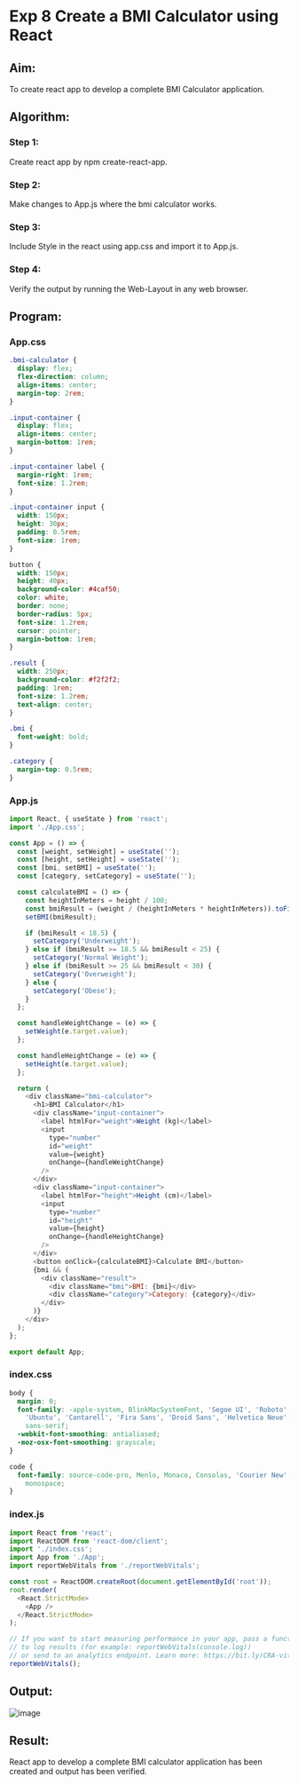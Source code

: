 # Exp 8 Create a BMI Calculator using React
## Aim:
To create react app to develop a complete BMI Calculator application.
## Algorithm:
### Step 1:
Create react app by npm create-react-app.
### Step 2:
Make changes to App.js where the bmi calculator works.
### Step 3:
Include Style in the react using app.css and import it to App.js.
### Step 4:
Verify the output by running the Web-Layout in any web browser. 
## Program:
### App.css
```css
.bmi-calculator {
  display: flex;
  flex-direction: column;
  align-items: center;
  margin-top: 2rem;
}

.input-container {
  display: flex;
  align-items: center;
  margin-bottom: 1rem;
}

.input-container label {
  margin-right: 1rem;
  font-size: 1.2rem;
}

.input-container input {
  width: 150px;
  height: 30px;
  padding: 0.5rem;
  font-size: 1rem;
}

button {
  width: 150px;
  height: 40px;
  background-color: #4caf50;
  color: white;
  border: none;
  border-radius: 5px;
  font-size: 1.2rem;
  cursor: pointer;
  margin-bottom: 1rem;
}

.result {
  width: 250px;
  background-color: #f2f2f2;
  padding: 1rem;
  font-size: 1.2rem;
  text-align: center;
}

.bmi {
  font-weight: bold;
}

.category {
  margin-top: 0.5rem;
}
```
### App.js
```js
import React, { useState } from 'react';
import './App.css';

const App = () => {
  const [weight, setWeight] = useState('');
  const [height, setHeight] = useState('');
  const [bmi, setBMI] = useState('');
  const [category, setCategory] = useState('');

  const calculateBMI = () => {
    const heightInMeters = height / 100;
    const bmiResult = (weight / (heightInMeters * heightInMeters)).toFixed(2);
    setBMI(bmiResult);

    if (bmiResult < 18.5) {
      setCategory('Underweight');
    } else if (bmiResult >= 18.5 && bmiResult < 25) {
      setCategory('Normal Weight');
    } else if (bmiResult >= 25 && bmiResult < 30) {
      setCategory('Overweight');
    } else {
      setCategory('Obese');
    }
  };

  const handleWeightChange = (e) => {
    setWeight(e.target.value);
  };

  const handleHeightChange = (e) => {
    setHeight(e.target.value);
  };

  return (
    <div className="bmi-calculator">
      <h1>BMI Calculator</h1>
      <div className="input-container">
        <label htmlFor="weight">Weight (kg)</label>
        <input
          type="number"
          id="weight"
          value={weight}
          onChange={handleWeightChange}
        />
      </div>
      <div className="input-container">
        <label htmlFor="height">Height (cm)</label>
        <input
          type="number"
          id="height"
          value={height}
          onChange={handleHeightChange}
        />
      </div>
      <button onClick={calculateBMI}>Calculate BMI</button>
      {bmi && (
        <div className="result">
          <div className="bmi">BMI: {bmi}</div>
          <div className="category">Category: {category}</div>
        </div>
      )}
    </div>
  );
};

export default App;
```
### index.css
```css
body {
  margin: 0;
  font-family: -apple-system, BlinkMacSystemFont, 'Segoe UI', 'Roboto', 'Oxygen',
    'Ubuntu', 'Cantarell', 'Fira Sans', 'Droid Sans', 'Helvetica Neue',
    sans-serif;
  -webkit-font-smoothing: antialiased;
  -moz-osx-font-smoothing: grayscale;
}

code {
  font-family: source-code-pro, Menlo, Monaco, Consolas, 'Courier New',
    monospace;
}
```
### index.js
```js
import React from 'react';
import ReactDOM from 'react-dom/client';
import './index.css';
import App from './App';
import reportWebVitals from './reportWebVitals';

const root = ReactDOM.createRoot(document.getElementById('root'));
root.render(
  <React.StrictMode>
    <App />
  </React.StrictMode>
);

// If you want to start measuring performance in your app, pass a function
// to log results (for example: reportWebVitals(console.log))
// or send to an analytics endpoint. Learn more: https://bit.ly/CRA-vitals
reportWebVitals();
```
## Output:
![image](https://github.com/Karthikeyan21001828/MERN_EX08/assets/93427303/1b01d221-3cd1-43b1-af7f-4c2be1491df8)

## Result:
React app to develop a complete BMI calculator application has been created and output has been verified.
